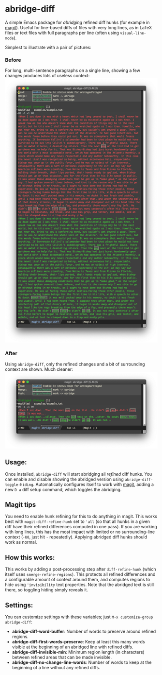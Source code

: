 # abridge-diff
A simple Emacs package for _abridging_ refined diff hunks (for example in [magit](https://github.com/magit/magit)).  Useful for line-based diffs of files with very long lines, as in LaTeX files or text files with full paragraphs per line (often using `visual-line-mode`).

Simplest to illustrate with a pair of pictures:
### Before
For long, multi-sentence paragraphs on a single line, showing a few changes produces lots of useless context:
![](examples/before.png)

### After
Using `abridge-diff`, only the refined changes and a bit of surrounding context are shown.  Much cleaner:
![](examples/after.png)

## Usage:

Once installed, `abridge-diff` will start abridging all _refined_ diff hunks. You can enable and disable showing the abridged version using `abridge-diff-toggle-hiding`.  Automatically configures itself to work with [magit](https://github.com/magit/magit), adding a new `D a` diff setup command, which toggles the abridging. 

## Magit tips

You need to enable hunk refining for this to do anything in magit.  This works best with `magit-diff-refine-hunk` set to `'all` (so that all hunks in a given diff have their refined differences computed in one pass).  If you are working with long lines, this has the most impact with limited or no surrounding-line context (`-U0`, just hit `-` repeatedly).  Applying abridged diff hunks should work as normal.

## How this works:

This works by adding a post-processing step after `diff-refine-hunk` (which itself uses `smerge-refine-regions`).  This protects all refined differences and a configurable amount of context around them, and computes regions to hide using `'invisibility` text properties.  Note that the abridged text is still there, so toggling hiding simply reveals it.

## Settings:

You can customize settings with these variables; just `M-x customize-group abridge-diff`:

- **abridge-diff-word-buffer**:  Number of words to preserve around refined regions.
- **abridge-diff-first-words-preserve**:    Keep at least this many words visible at the beginning of an abridged line with refined diffs.
- **abridge-diff-invisible-min**: Minimum region length (in characters) between refined areas that can be made invisible.
- **abridge-diff-no-change-line-words**: Number of words to keep at the beginning of a line without any refined diffs.
